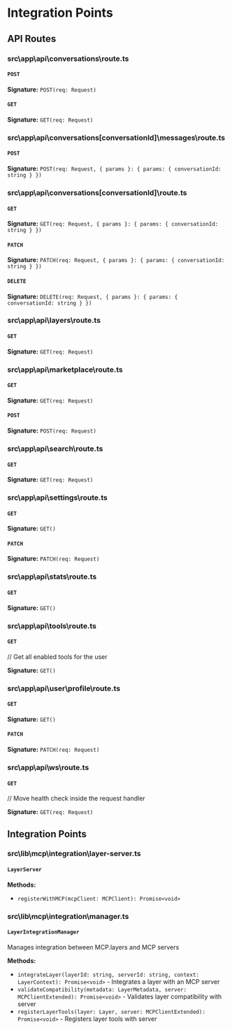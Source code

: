 # Integration Points


## API Routes

### src\app\api\conversations\route.ts

#### `POST`



**Signature:** `POST(req: Request)`

#### `GET`



**Signature:** `GET(req: Request)`

### src\app\api\conversations\[conversationId]\messages\route.ts

#### `POST`



**Signature:** `POST(req: Request, { params }: { params: { conversationId: string } })`

### src\app\api\conversations\[conversationId]\route.ts

#### `GET`



**Signature:** `GET(req: Request, { params }: { params: { conversationId: string } })`

#### `PATCH`



**Signature:** `PATCH(req: Request, { params }: { params: { conversationId: string } })`

#### `DELETE`



**Signature:** `DELETE(req: Request, { params }: { params: { conversationId: string } })`

### src\app\api\layers\route.ts

#### `GET`



**Signature:** `GET(req: Request)`

### src\app\api\marketplace\route.ts

#### `GET`



**Signature:** `GET(req: Request)`

#### `POST`



**Signature:** `POST(req: Request)`

### src\app\api\search\route.ts

#### `GET`



**Signature:** `GET(req: Request)`

### src\app\api\settings\route.ts

#### `GET`



**Signature:** `GET()`

#### `PATCH`



**Signature:** `PATCH(req: Request)`

### src\app\api\stats\route.ts

#### `GET`



**Signature:** `GET()`

### src\app\api\tools\route.ts

#### `GET`

// Get all enabled tools for the user

**Signature:** `GET()`

### src\app\api\user\profile\route.ts

#### `GET`



**Signature:** `GET()`

#### `PATCH`



**Signature:** `PATCH(req: Request)`

### src\app\api\ws\route.ts

#### `GET`

// Move health check inside the request handler

**Signature:** `GET(req: Request)`


## Integration Points

### src\lib\mcp\integration\layer-server.ts

#### `LayerServer`



**Methods:**
- `registerWithMCP(mcpClient: MCPClient): Promise<void>`

### src\lib\mcp\integration\manager.ts

#### `LayerIntegrationManager`

Manages integration between MCP.layers and MCP servers

**Methods:**
- `integrateLayer(layerId: string, serverId: string, context: LayerContext): Promise<void>` - Integrates a layer with an MCP server
- `validateCompatibility(metadata: LayerMetadata, server: MCPClientExtended): Promise<void>` - Validates layer compatibility with server
- `registerLayerTools(layer: Layer, server: MCPClientExtended): Promise<void>` - Registers layer tools with server